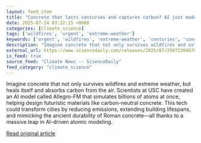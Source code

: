 ```yaml
---
layout: feed_item
title: "Concrete that lasts centuries and captures carbon? AI just made it possible"
date: 2025-07-24 03:22:15 +0000
categories: [climate_science]
tags: ['wildfires', 'urgent', 'extreme-weather']
keywords: ['urgent', 'wildfires', 'extreme-weather', 'centuries', 'concrete', 'lasts']
description: "Imagine concrete that not only survives wildfires and extreme weather, but heals itself and absorbs carbon from the air"
external_url: https://www.sciencedaily.com/releases/2025/07/250723045707.htm
is_feed: true
source_feed: "Climate News -- ScienceDaily"
feed_category: "climate_science"
---
```


Imagine concrete that not only survives wildfires and extreme weather, but heals itself and absorbs carbon from the air. Scientists at USC have created an AI model called Allegro-FM that simulates billions of atoms at once, helping design futuristic materials like carbon-neutral concrete. This tech could transform cities by reducing emissions, extending building lifespans, and mimicking the ancient durability of Roman concrete—all thanks to a massive leap in AI-driven atomic modeling.

[Read original article](https://www.sciencedaily.com/releases/2025/07/250723045707.htm)
